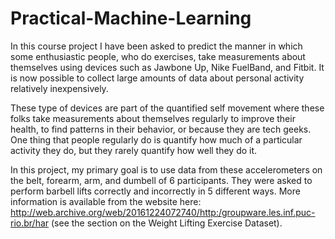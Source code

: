 # Practical-Machine-Learning

In this course project I have been asked to predict the manner in which some enthusiastic people, who do exercises, take measurements about themselves using devices such as Jawbone Up, Nike FuelBand, and Fitbit.  It is now possible to collect large amounts of data about personal activity relatively inexpensively. 

These type of devices are part of the quantified self movement where these folks take measurements about themselves regularly to improve their health, to find patterns in their behavior, or because they are tech geeks. One thing that people regularly do is quantify how much of a particular activity they do, but they rarely quantify how well they do it. 

In this project, my primary goal is to use data from these accelerometers on the belt, forearm, arm, and dumbell of 6 participants. They were asked to perform barbell lifts correctly and incorrectly in 5 different ways. More information is available from the website here: http://web.archive.org/web/20161224072740/http:/groupware.les.inf.puc-rio.br/har (see the section on the Weight Lifting Exercise Dataset). 

